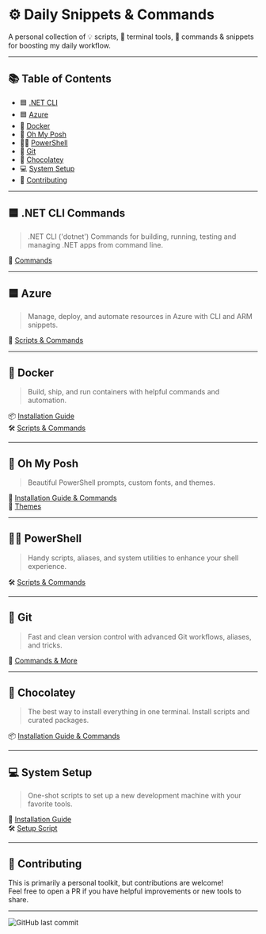 # ⚙️ Daily Snippets & Commands

A personal collection of 💡 scripts, 🔧 terminal tools, 🚀 commands & snippets for boosting my daily workflow.</p>

---

## 📚 Table of Contents

- 🟦 [.NET CLI](#-net-cli-commands)
- 🟦 [Azure](#-azure)
- 🐳 [Docker](#-docker)
- 🎨 [Oh My Posh](#-oh-my-posh)
- 🧑‍💻 [PowerShell](#-powershell)
- 🌿 [Git](#-git)
- 🍫 [Chocolatey](#-chocolatey)
- 💻 [System Setup](#-system-setup)
- 🤝 [Contributing](#-contributing)

---

## 🟦 .NET CLI Commands

> .NET CLI ('dotnet') Commands for building, running, testing and managing .NET apps from command line.

📄 [Commands](DotNet/cli-commands.md)

---

## 🟦 Azure

> Manage, deploy, and automate resources in Azure with CLI and ARM snippets.

📄 [Scripts & Commands](Azure/scripts-and-commands.md)

---

## 🐳 Docker

> Build, ship, and run containers with helpful commands and automation.

📦 [Installation Guide](Docker/install.md)  
🛠️ [Scripts & Commands](Docker/scripts-and-commands.md)

---

## 🎨 Oh My Posh

> Beautiful PowerShell prompts, custom fonts, and themes.

📘 [Installation Guide & Commands](Oh-My-Posh/readme.md)  
🎨 [Themes](Oh-My-Posh/Themes)

---

## 🧑‍💻 PowerShell

> Handy scripts, aliases, and system utilities to enhance your shell experience.

🛠️ [Scripts & Commands](Powershell/scripts-and-commands.md)

---

## 🌿 Git

> Fast and clean version control with advanced Git workflows, aliases, and tricks.

📘 [Commands & More](Git/commands.md)

---

## 🍫 Chocolatey

> The best way to install everything in one terminal. Install scripts and curated packages.

📦 [Installation Guide & Commands](Chocolatey/install-guide-and-commands.md)

---

## 💻 System Setup

> One-shot scripts to set up a new development machine with your favorite tools.

🧭 [Installation Guide](System-Setup/readme.md)  
🛠️ [Setup Script](System-Setup/Scripts/initial.ps1)

---

## 🤝 Contributing

This is primarily a personal toolkit, but contributions are welcome!  
Feel free to open a PR if you have helpful improvements or new tools to share.

---

![GitHub last commit](https://img.shields.io/github/last-commit/getOne21/snippets-and-scripts)
